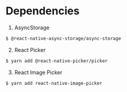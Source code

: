 # Dependencies


1. AsyncStorage
```bash
$ @react-native-async-storage/async-storage
```
2. React Picker
```bash
$ yarn add @react-native-picker/picker
```
3. React Image Picker
```bash
$ yarn add react-native-image-picker
```
